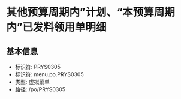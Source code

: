 # 其他预算周期内”计划、“本预算周期内”已发料领用单明细

## 基本信息

- 标识符: PRYS0305
- 标识符: menu.po.PRYS0305
- 类型: 虚拟菜单
- 路径: /po/PRYS0305
